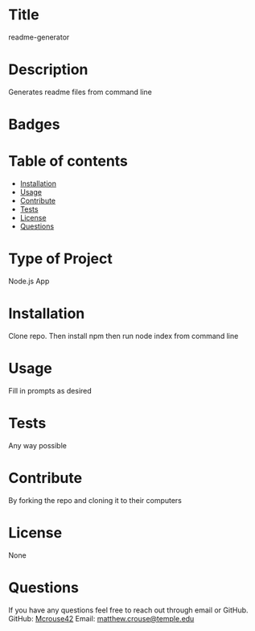 # Title 
  readme-generator

  # Description
  Generates readme files from command line

  # Badges
  

  # Table of contents
  * [Installation](#installation)
  * [Usage](#usage)
  * [Contribute](#contribute)
  * [Tests](#tests)
  * [License](#license)
  * [Questions](#questions)

  # Type of Project
  Node.js App
  
  # Installation 

    
  Clone repo. Then install npm then run node index from command line  
  


  # Usage  
  Fill in prompts as desired

  # Tests  
  Any way possible

  # Contribute  
  By forking the repo and cloning it to their computers

  # License  
  None

  # Questions  
  If you have any questions feel free to reach out through email or GitHub.
  GitHub: [Mcrouse42](https://github.com/Mcrouse42)
  Email: [matthew.crouse@temple.edu](mailto:matthew.crouse@temple.edu)

